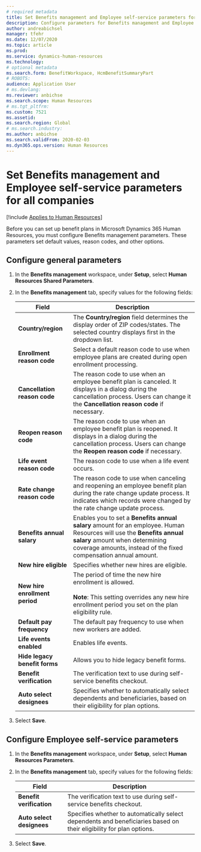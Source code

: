 ```yaml
---
# required metadata
title: Set Benefits management and Employee self-service parameters for all companies
description: Configure parameters for Benefits management and Employee self-service in Microsoft Dynamics 365 Human Resources.
author: andreabichsel
manager: tfehr
ms.date: 12/07/2020
ms.topic: article
ms.prod: 
ms.service: dynamics-human-resources
ms.technology: 
# optional metadata
ms.search.form: BenefitWorkspace, HcmBenefitSummaryPart
# ROBOTS: 
audience: Application User
# ms.devlang: 
ms.reviewer: anbichse
ms.search.scope: Human Resources
# ms.tgt_pltfrm: 
ms.custom: 7521
ms.assetid: 
ms.search.region: Global
# ms.search.industry: 
ms.author: anbichse
ms.search.validFrom: 2020-02-03
ms.dyn365.ops.version: Human Resources
---
```


# Set Benefits management and Employee self-service parameters for all companies

[!include [Applies to Human Resources](../includes/applies-to-hr.md)]

Before you can set up benefit plans in Microsoft Dynamics 365 Human Resources, you must configure Benefits management parameters. These parameters set default values, reason codes, and other options. 

## Configure general parameters

1. In the **Benefits management** workspace, under **Setup**, select **Human Resources Shared Parameters**.

2. In the **Benefits management** tab, specify values for the following fields:

   | Field | Description |
   | --- | --- |
   | **Country/region** | The **Country/region** field determines the display order of ZIP codes/states. The selected country displays first in the dropdown list. |
   | **Enrollment reason code** | Select a default reason code to use when employee plans are created during open enrollment processing. |
   | **Cancellation reason code** | The reason code to use when an employee benefit plan is canceled. It displays in a dialog during the cancellation process. Users can change it the **Cancellation reason code** if necessary. |
   | **Reopen reason code** | The reason code to use when an employee benefit plan is reopened. It displays in a dialog during the cancellation process. Users can change the **Reopen reason code** if necessary. | 
   | **Life event reason code** | The reason code to use when a life event occurs. |
   | **Rate change reason code** | The reason code to use when canceling and reopening an employee benefit plan during the rate change update process. It indicates which records were changed by the rate change update process. |
   | **Benefits annual salary** | Enables you to set a **Benefits annual salary** amount for an employee. Human Resources will use the **Benefits annual salary** amount when determining coverage amounts, instead of the fixed compensation annual amount. |
   | **New hire eligible** | Specifies whether new hires are eligible. |
   | **New hire enrollment period** | The period of time the new hire enrollment is allowed.</br></br>**Note**: This setting overrides any new hire enrollment period you set on the plan eligibility rule. |
   | **Default pay frequency** | The default pay frequency to use when new workers are added. |
   | **Life events enabled** | Enables life events. |
   | **Hide legacy benefit forms** | Allows you to hide legacy benefit forms. |
   | **Benefit verification** | The verification text to use during self-service benefits checkout. |
   | **Auto select designees** | Specifies whether to automatically select dependents and beneficiaries, based on their eligibility for plan options. |

3. Select **Save**.

## Configure Employee self-service parameters

1. In the **Benefits management** workspace, under **Setup**, select **Human Resources Parameters**.

2. In the **Benefits management** tab, specify values for the following fields:

   | Field | Description |
   | --- | --- |
   | **Benefit verification** | The verification text to use during self-service benefits checkout. |
   | **Auto select designees** | Specifies whether to automatically select dependents and beneficiaries based on their eligibility for plan options. |

3. Select **Save**.



